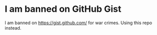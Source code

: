 # I am banned on GitHub Gist
I am banned on https://gist.github.com/ for war crimes. Using this repo instead.
